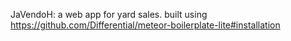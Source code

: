 JaVendoH: a web app for yard sales.
built using https://github.com/Differential/meteor-boilerplate-lite#installation
